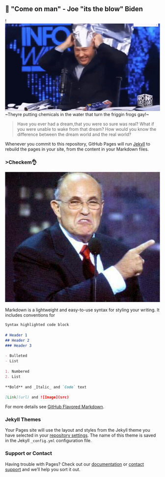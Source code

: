 ## :frog: "Come on man" - Joe "its the blow" Biden

!<img src="https://github.com/qayynon/Q/blob/main/AluminiumHatGenius.gif" width=1000>
~Theyre putting chemicals in the water that turn the friggin frogs gay!~ 
>Have you ever had a dream,that you were so sure was real? 
>What if you were unable to wake from that dream? 
>How would you know the difference between the dream world and the real world?

Whenever you commit to this repository, GitHub Pages will run [Jekyll](https://jekyllrb.com/) to rebuild the pages in your site, from the content in your Markdown files.

### **>Checkem**:ok_hand:

<img src="https://github.com/qayynon/Q/blob/main/original.jpg" width=750>

Markdown is a lightweight and easy-to-use syntax for styling your writing. It includes conventions for

```markdown
Syntax highlighted code block

# Header 1
## Header 2
### Header 3

- Bulleted
- List

1. Numbered
2. List

**Bold** and _Italic_ and `Code` text

[Link](url) and ![Image](src)
```

For more details see [GitHub Flavored Markdown](https://guides.github.com/features/mastering-markdown/).

### Jekyll Themes

Your Pages site will use the layout and styles from the Jekyll theme you have selected in your [repository settings](https://github.com/qayynon/Q/settings). The name of this theme is saved in the Jekyll `_config.yml` configuration file.

### Support or Contact

Having trouble with Pages? Check out our [documentation](https://docs.github.com/categories/github-pages-basics/) or [contact support](https://github.com/contact) and we’ll help you sort it out.
